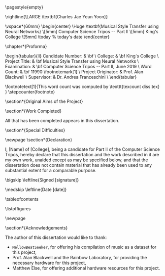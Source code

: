 \pagestyle{empty}

\rightline{\LARGE \textbf{Charles Jae Yeun Yoon}}

\vspace*{60mm}
\begin{center}
\Huge
\textbf{Musical Style Transfer using Neural Networks} \\[5mm]
Computer Science Tripos -- Part II \\[5mm]
King's College \\[5mm]
\today  % today's date
\end{center}

\chapter*{Proforma}

\begin{tabular}{ll}
Candidate Number:   & \bf                        \\
College:            & \bf King's College                     \\
Project Title:      & \bf Musical Style Transfer using Neural Networks \\
Examination:        & \bf Computer Science Tripos -- Part II, June 2019 \\
Word Count:         & \bf 11990 \footnotemark[1] \\ 
Project Originator: & Prof. Alan Blackwell                      \\
Supervisor:         & Dr. Andrea Franceschini                    \\ 
\end{tabular}

\footnotetext[1]{This word count was computed
by \texttt{texcount diss.tex}
}
\stepcounter{footnote}

\section*{Original Aims of the Project}


\section*{Work Completed}

All that has been completed appears in this dissertation.

\section*{Special Difficulties}


\newpage
\section*{Declaration}

I, [Name] of [College], being a candidate for Part II of the Computer Science Tripos, hereby declare that this dissertation and the work described in it are my own work, unaided except as may be specified below, and that the dissertation does not contain material that has already been used to any substantial extent for a comparable purpose.

\bigskip
\leftline{Signed [signature]}

\medskip
\leftline{Date [date]}

\tableofcontents

\listoffigures

\newpage

\section*{Acknowledgements}

The author of this dissertation would like to thank:

* `MellowBeatSeeker`, for offering his compilation of music as a dataset for this project,
* Prof. Alan Blackwell and the Rainbow Laboratory, for providing the necessary hardware for this project,
* Matthew Else, for offering additional hardware resources for this project.


